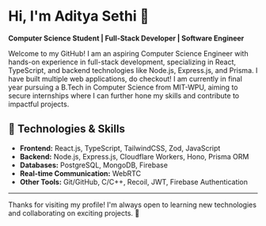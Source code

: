 # Hi, I'm Aditya Sethi 👋

**Computer Science Student | Full-Stack Developer | Software Engineer**

Welcome to my GitHub!
I am an aspiring Computer Science Engineer with hands-on experience in full-stack development, specializing in React, TypeScript, and backend technologies like Node.js, Express.js, and Prisma. I have built multiple web applications, do checkout!
I am currently in final year pursuing a B.Tech in Computer Science from MIT-WPU, aiming to secure internships where I can further hone my skills and contribute to impactful projects.

## 🔧 Technologies & Skills

- **Frontend:** React.js, TypeScript, TailwindCSS, Zod, JavaScript
- **Backend:** Node.js, Express.js, Cloudflare Workers, Hono, Prisma ORM
- **Databases:** PostgreSQL, MongoDB, Firebase
- **Real-time Communication:** WebRTC
- **Other Tools:** Git/GitHub, C/C++, Recoil, JWT, Firebase Authentication

---

Thanks for visiting my profile! I'm always open to learning new technologies and collaborating on exciting projects. 🚀

